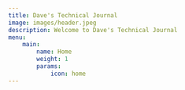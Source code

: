 ```yaml
---
title: Dave's Technical Journal
image: images/header.jpeg
description: Welcome to Dave's Technical Journal
menu:
    main:
        name: Home
        weight: 1
        params:
            icon: home
---
```

